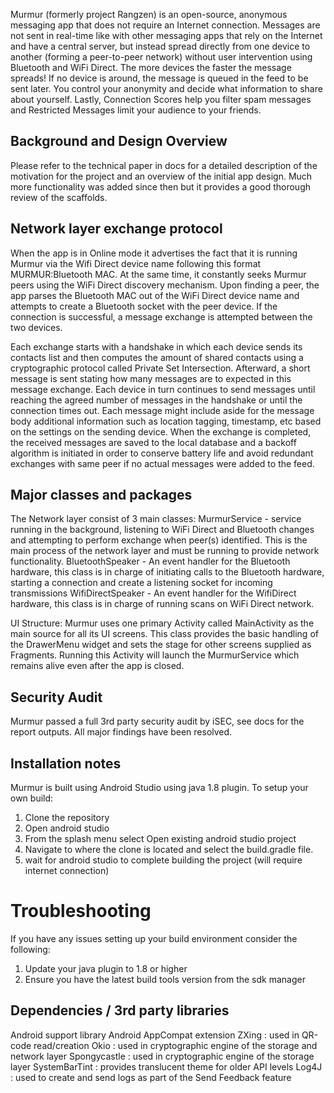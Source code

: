 Murmur (formerly project Rangzen) is an open-source, anonymous messaging app that does not require an Internet connection. Messages are not sent in real-time like with other messaging apps that rely on the Internet and have a central server, but instead spread directly from one device to another (forming a peer-to-peer network) without user intervention using Bluetooth and WiFi Direct. The more devices the faster the message spreads! If no device is around, the message is queued in the feed to be sent later. You control your anonymity and decide what information to share about yourself. Lastly, Connection Scores help you filter spam messages and Restricted Messages limit your audience to your friends.

## Background and Design Overview
Please refer to the technical paper in docs for a detailed description of the motivation for the project and an overview of the initial app design. Much more functionality was added since then but it provides a good thorough review of the scaffolds.

## Network layer exchange protocol
When the app is in Online mode it advertises the fact that it is running Murmur via the Wifi Direct device name following this format MURMUR:Bluetooth MAC. At the same time, it constantly seeks Murmur peers using the WiFi Direct discovery mechanism. Upon finding a peer, the app parses the Bluetooth MAC out of the WiFi Direct device name and attempts to create a Bluetooth socket with the peer device. If the connection is successful, a message exchange is attempted between the two devices.

Each exchange starts with a handshake in which each device sends its contacts list and then computes the amount of shared contacts using a cryptographic protocol called Private Set Intersection. Afterward, a short message is sent stating how many messages are to expected in this message exchange. Each device in turn continues to send messages until reaching the agreed number of messages in the handshake or until the connection times out. Each message might include aside for the message body additional information such as location tagging, timestamp, etc based on the settings on the sending device. 
When the exchange is completed, the received messages are saved to the local database and a backoff algorithm is initiated in order to conserve battery life and avoid redundant exchanges with same peer if no actual messages were added to the feed. 

## Major classes and packages
The Network layer consist of 3 main classes:
MurmurService - service running in the background, listening to WiFi Direct and Bluetooth changes and attempting to perform exchange when peer(s) identified. This is the main process of the network layer and must be running to provide network functionality.
BluetoothSpeaker - An event handler for the Bluetooth hardware, this class is in charge of initiating calls to the Bluetooth hardware, starting a connection and create a listening socket for incoming transmissions
WifiDirectSpeaker - An event handler for the WifiDirect hardware, this class is in charge of running scans on WiFi Direct network.

UI Structure:
Murmur uses one primary Activity called MainActivity as the main source for all its UI screens. This class provides the basic handling of the DrawerMenu widget and sets the stage for other screens supplied as Fragments. Running this Activity will launch the MurmurService which remains alive even after the app is closed.

## Security Audit
Murmur passed a full 3rd party security audit by iSEC, see docs for the report outputs. All major findings have been resolved.

## Installation notes
Murmur is built using Android Studio using java 1.8 plugin. To setup your own build:
1. Clone the repository
2. Open android studio
3. From the splash menu select Open existing android studio project
4. Navigate to where the clone is located and select the build.gradle file.
5. wait for android studio to complete building the project (will require internet connection)

# Troubleshooting
If you have any issues setting up your build environment consider the following:
1. Update your java plugin to 1.8 or higher
2. Ensure you have the latest build tools version from the sdk manager

## Dependencies / 3rd party libraries
Android support library
Android AppCompat extension
ZXing : used in QR-code read/creation
Okio : used in cryptographic engine of the storage and network layer
Spongycastle : used in cryptographic engine of the storage layer
SystemBarTint : provides translucent theme for older API levels
Log4J : used to create and send logs as part of the Send Feedback feature